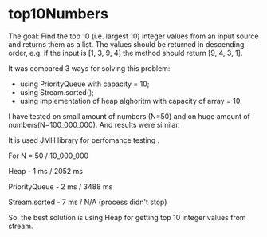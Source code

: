 # top10Numbers

The goal:
Find the top 10 (i.e. largest 10) integer values from an input source and returns them as a list. The values should be returned in descending order, e.g. if the input is [1, 3, 9, 4] the method should return [9, 4, 3, 1].

It was compared 3 ways for solving this problem:
- using PriorityQueue with capacity = 10;
- using Stream.sorted();
- using implementation of heap alghoritm with capacity of array = 10.

I have tested on small amount of numbers (N=50) and on huge amount of numbers(N=100_000_000). And results were similar.

It is used JMH library for perfomance testing .

For N = 50 / 10_000_000
          
Heap          - 1 ms / 2052 ms

PriorityQueue - 2 ms / 3488 ms

Stream.sorted - 7 ms /  N/A (process didn't stop)


So, the best solution is using Heap for getting top 10 integer values from stream.
